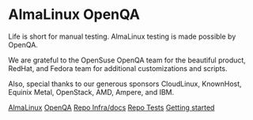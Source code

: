 # AlmaLinux OpenQA

Life is short for manual testing. AlmaLinux testing is made possible by OpenQA.

We are grateful to the OpenSuse OpenQA team for the beautiful product, RedHat, and Fedora team for additional customizations and scripts.

Also, special thanks to our generous sponsors CloudLinux, KnownHost, Equinix Metal, OpenStack, AMD, Ampere, and IBM.

[AlmaLinux](https://almalinux.org/)
[OpenQA](https://open.qa/)
[Repo Infra/docs](https://github.com/AlmaLinux/openqa-infra/)
[Repo Tests](https://github.com/AlmaLinux/os-autoinst-distri-almalinux/)
[Getting started](#start)

